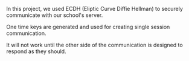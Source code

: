 In this project, we used ECDH (Eliptic Curve Diffie Hellman) to securely communicate with our school's server.

One time keys are generated and used for creating single session communication.

It will not work until the other side of the communication is designed to respond as they should.
